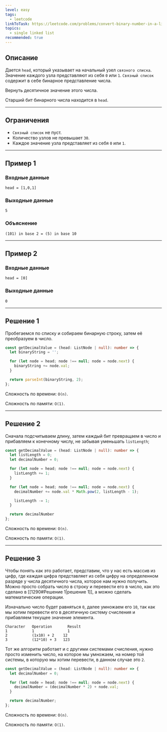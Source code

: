 ```yaml
---
level: easy
tags:
  - leetcode
linkToTask: https://leetcode.com/problems/convert-binary-number-in-a-linked-list-to-integer/description/
topics:
  - single linked list
recommended: true
---
```

## Описание

Дается `head`, который указывает на начальный узел `связного списка`. Значение каждого узла представляют из себя `0` или `1`. `Связный список` содержит в себе бинарное представление числа.

Вернуть десятичное значение этого числа.

Старший бит бинарного числа находится в `head`.

---
## Ограничения

- `Связный список` не пуст.
- Количество узлов не превышает `30`.
- Каждое значение узла представляет из себя `0` или `1`.

---
## Пример 1

### Входные данные

```
head = [1,0,1]
```
### Выходные данные

```
5
```
### Объяснение

```
(101) in base 2 = (5) in base 10
```

---
## Пример 2

### Входные данные

```
head = [0]
```
### Выходные данные

```
0
```

---
## Решение 1

Пробегаемся по списку и собираем бинарную строку, затем её преобразуем в число.

```typescript
const getDecimalValue = (head: ListNode | null): number => {
  let binaryString = '';

  for (let node = head; node !== null; node = node.next) {
    binaryString += node.val;
  }

  return parseInt(binaryString, 2);
};
```

Сложность по времени: `O(n)`.

Сложность по памяти: `O(1)`.

---
## Решение 2

Сначала подсчитываем длину, затем каждый бит превращаем в число и прибавляем к конечному числу, не забывая уменьшать `listLength`;

```typescript
const getDecimalValue = (head: ListNode | null): number => {
  let listLength = 0;
  let decimalNumber = 0;

  for (let node = head; node !== null; node = node.next) {
    listLength += 1;
  }

  for (let node = head; node !== null; node = node.next) {
    decimalNumber += node.val * Math.pow(2, listLength - 1);

    listLength -= 1;
  }

  return decimalNumber
};
```

Сложность по времени: `O(n)`.

Сложность по памяти: `O(1)`.

---
## Решение 3

Чтобы понять как это работает, представим, что у нас есть массив из цифр, где каждая цифра представляет из себя цифру на определенном разряде у числа десятичного числа, которое нам нужно получить. Можно просто собрать число в строку и перевести его в число, как это сделано в [[1290#Решение 1|решение 1]], а можно сделать математические операции.

Изначально число будет равняться `0`, далее умножаем его `10`, так как мы хотим перевести его в десятичную систему счисления и прибавляем текущее значение элемента.

```
Character	Operation	    Result
1	        1	            1
2	        (1x10) + 2	  12
3	        (12*10) + 3	  123
```

Тот же алгоритм работает и с другими системами счисления, нужно просто изменить число, на которое мы умножаем, на номер той системы, в которую мы хотим перевести, в данном случае это `2`.

```typescript
const getDecimalValue = (head: ListNode | null): number => {
  let decimalNumber = 0;

  for (let node = head; node !== null; node = node.next) {
    decimalNumber = (decimalNumber * 2) + node.val;
  }

  return decimalNumber;
};
```

Сложность по времени: `O(n)`.

Сложность по памяти: `O(1)`.